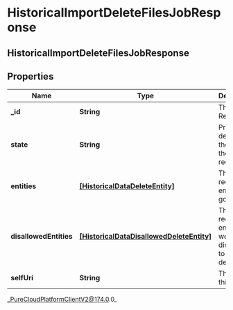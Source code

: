 # HistoricalImportDeleteFilesJobResponse

## HistoricalImportDeleteFilesJobResponse

## Properties

|Name | Type | Description | Notes|
|------------ | ------------- | ------------- | -------------|
| **_id** | **String** | The Job Id Request | [optional] |
| **state** | **String** | Property denoting the state of the remove request | [optional] |
| **entities** | [**[HistoricalDataDeleteEntity]**]([HistoricalDataDeleteEntity]) | The request entities that got deleted | [optional] |
| **disallowedEntities** | [**[HistoricalDataDisallowedDeleteEntity]**]([HistoricalDataDisallowedDeleteEntity]) | The request entities that were disallowed to be deleted | [optional] |
| **selfUri** | **String** | The URI for this object | [optional] |



_PureCloudPlatformClientV2@174.0.0_
